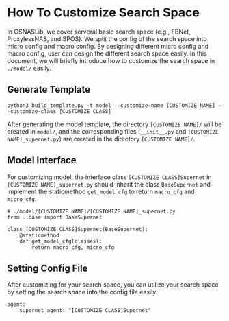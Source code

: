 # How To Customize Search Space
In OSNASLib, we cover serveral basic search space (e.g., FBNet, ProxylessNAS, and SPOS). We split the config of the search space into micro config and macro config. By designing different micro config and macro config, user can design the different search space easily. In this document, we will briefly introduce how to customize the search space in `./model/` easily.

## Generate Template
```
python3 build_template.py -t model --customize-name [CUSTOMIZE NAME] --customize-class [CUSTOMIZE CLASS]
```

After generating the model template, the directory `[CUSTOMIZE NAME]/` will be created in `model/`, and the corresponding files (`__init__.py` and `[CUSTOMIZE NAME]_supernet.py`) are created in the directory `[CUSTOMIZE NAME]/`.


## Model Interface
For customizing model, the interface class `[CUSTOMIZE CLASS]Supernet` in `[CUSTOMIZE NAME]_supernet.py` should inherit the class `BaseSupernet` and implement the staticmethod `get_model_cfg` to return `macro_cfg` and `micro_cfg`.

```python3
# ./model/[CUSTOMIZE NAME]/[CUSTOMIZE NAME]_supernet.py
from ..base import BaseSupernet

class [CUSTOMIZE CLASS]Supernet(BaseSupernet):
    @staticmethod
    def get_model_cfg(classes):
        return macro_cfg, micro_cfg
```

## Setting Config File
After customizing for your search space, you can utilize your search space by setting the search space into the config file easily.
```
agent:
    supernet_agent: "[CUSTOMIZE CLASS]Supernet"
```
